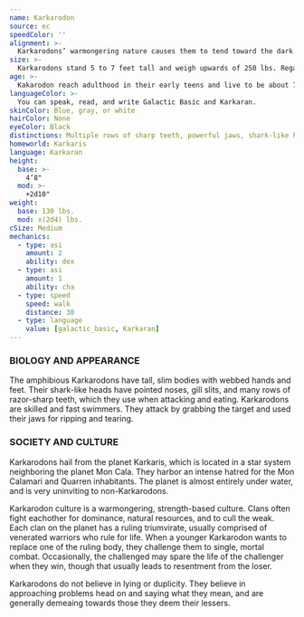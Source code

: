 ```yaml
---
name: Karkarodon
source: ec
speedColor: ''
alignment: >-
  Karkarodons’ warmongering nature causes them to tend toward the dark side, though there are exceptions
size: >-
  Karkarodons stand 5 to 7 feet tall and weigh upwards of 250 lbs. Regardless of your position in that range, your size is Medium.
age: >-
  Kakarodon reach adulthood in their early teens and live to be about 70.
languageColor: >-
  You can speak, read, and write Galactic Basic and Karkaran. 
skinColor: Blue, gray, or white
hairColor: None
eyeColor: Black
distinctions: Multiple rows of sharp teeth, powerful jaws, shark-like heads
homeworld: Karkaris
language: Karkaran
height:
  base: >-
    4’8"
  mod: >-
    +2d10"
weight:
  base: 130 lbs.
  mod: x(2d4) lbs.
cSize: Medium
mechanics:
  - type: asi
    amount: 2
    ability: dex
  - type: asi
    amount: 1
    ability: cha
  - type: speed
    speed: walk
    distance: 30
  - type: language
    value: [galactic_basic, Karkaran]
---
```

### BIOLOGY AND APPEARANCE
The amphibious Karkarodons have tall, slim bodies with webbed hands and feet. Their shark-like heads have pointed noses, gill slits, and many rows of razor-sharp teeth, which they use when attacking and eating. Karkarodons are skilled and fast swimmers. They attack by grabbing the target and used their jaws for ripping and tearing.

### SOCIETY AND CULTURE
Karkarodons hail from the planet Karkaris, which is located in a star system neighboring the planet Mon Cala. They harbor an intense hatred for the Mon Calamari and Quarren inhabitants. The planet is almost entirely under water, and is very uninviting to non-Karkarodons.

Karkarodon culture is a warmongering, strength-based culture. Clans often fight eachother for dominance, natural resources, and to cull the weak. Each clan on the planet has a ruling triumvirate, usually comprised of venerated warriors who rule for life. When a younger Karkarodon wants to replace one of the ruling body, they challenge them to single, mortal combat. Occasionally, the challenged may spare the life of the challenger when they win, though that usually leads to resentment from the loser.

Karkarodons do not believe in lying or duplicity. They believe in approaching problems head on and saying what they mean, and are generally demeaing towards those they deem their lessers.
    